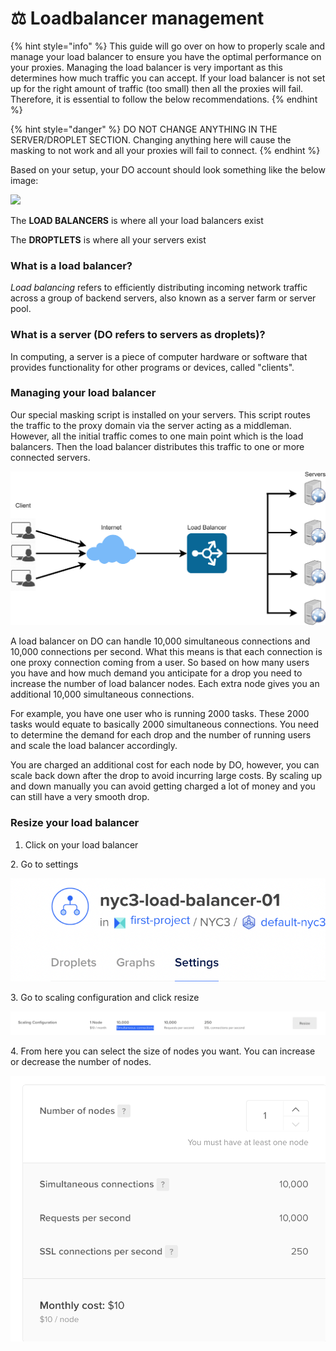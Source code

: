 # ⚖ Loadbalancer management

{% hint style="info" %}
This guide will go over on how to properly scale and manage your load balancer to ensure you have the optimal performance on your proxies. Managing the load balancer is very important as this determines how much traffic you can accept. If your load balancer is not set up for the right amount of traffic (too small) then all the proxies will fail. Therefore, it is essential to follow the below recommendations.&#x20;
{% endhint %}

{% hint style="danger" %}
DO NOT CHANGE ANYTHING IN THE SERVER/DROPLET SECTION. Changing anything here will cause the masking to not work and all your proxies will fail to connect.
{% endhint %}

Based on your setup, your DO account should look something like the below image:

![](../.gitbook/assets/Screen\_Shot\_2022-02-23\_at\_10.22.07\_AM.png)

The **LOAD BALANCERS** is where all your load balancers exist

The **DROPTLETS** is where all your servers exist



### What is a load balancer?

_Load balancing_ refers to efficiently distributing incoming network traffic across a group of backend servers, also known as a server farm or server pool.

### What is a server (DO refers to servers as droplets)?

In computing, a server is a piece of computer hardware or software that provides functionality for other programs or devices, called "clients".

### Managing your load balancer

Our special masking script is installed on your servers. This script routes the traffic to the proxy domain via the server acting as a middleman. However, all the initial traffic comes to one main point which is the load balancers. Then the load balancer distributes this traffic to one or more connected servers.

![](<../.gitbook/assets/image (10).png>)

A load balancer on DO can handle 10,000 simultaneous connections and 10,000 connections per second. What this means is that each connection is one proxy connection coming from a user. So based on how many users you have and how much demand you anticipate for a drop you need to increase the number of load balancer nodes. Each extra node gives you an additional 10,000 simultaneous connections.&#x20;

For example, you have one user who is running 2000 tasks. These 2000 tasks would equate to basically 2000 simultaneous connections. You need to determine the demand for each drop and the number of running users and scale the load balancer accordingly.&#x20;

You are charged an additional cost for each node by DO, however, you can scale back down after the drop to avoid incurring large costs. By scaling up and down manually you can avoid getting charged a lot of money and you can still have a very smooth drop.



### Resize your load balancer

1. Click on your load balancer

2\. Go to settings

![](<../.gitbook/assets/Screen Shot 2022-03-20 at 3.44.21 PM.png>)

3\. Go to scaling configuration and click resize

![](<../.gitbook/assets/Screen Shot 2022-03-20 at 3.44.59 PM.png>)

4\. From here you can select the size of nodes you want. You can increase or decrease the number of nodes.

![](<../.gitbook/assets/Screen Shot 2022-03-20 at 3.45.33 PM.png>)
